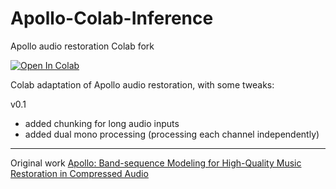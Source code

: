 # Apollo-Colab-Inference
Apollo audio restoration Colab fork

[![Open In Colab](https://colab.research.google.com/assets/colab-badge.svg)](https://colab.research.google.com/github/jarredou/Apollo-Colab-Inference/blob/main/Apollo_Audio_Restoration_Colab.ipynb)

Colab adaptation of Apollo audio restoration, with some tweaks:

v0.1
- added chunking for long audio inputs
- added dual mono processing (processing each channel independently)
---

Original work [Apollo: Band-sequence Modeling for High-Quality Music Restoration in Compressed Audio](https://cslikai.cn/Apollo/) 
